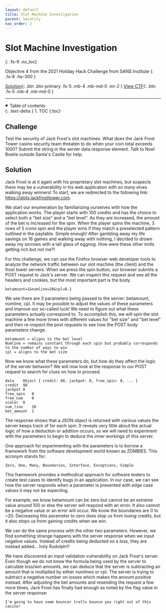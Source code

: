 ```yaml
---
layout: default
title: Slot Machine Investigation
parent: Security
nav_order: 2
---
```


# Slot Machine Investigation
{: .fs-9 .no_toc}

Objective 4 from the 2021 Holiday Hack Challenge from SANS Institute 
{: .fs-6 .fw-300 }

[Solution](#solution){: .btn .btn-primary .fs-5 .mb-4 .mb-md-0 .mr-2 } [View CTF](https://www.sans.org/mlp/holiday-hack-challenge/){: .btn .fs-5 .mb-4 .mb-md-0 }

---

<details open markdown="block">
  <summary>
    Table of contents
  </summary>
  {: .text-delta }
1. TOC
{:toc}
</details>

## Challenge

Test the security of Jack Frost's slot machines. What does the Jack Frost Tower casino security team threaten to do when your coin total exceeds 1000? Submit the string in the server data.response element. Talk to Noel Boetie outside Santa's Castle for help.

## Solution

Jack Frost is at it again with his proprietary slot machines, but suspects there may be a vulnerability in his web application with so many elves walking away winners! To start, we are redirected to the following link: https://slots.jackfrosttower.com. 

We start our enumeration by familiarizing ourselves with how the application works. The player starts with 100 credits and has the choice to select both a "bet size" and a "bet level". As they are increased, the amount of the bet is increased for the spin. When the player spins the machine, 3 rows of 5 icons spin and the player wins if they match a preselected pattern outlined in the paytable. Simple enough! After gambling away my life savings on 16 games and walking away with nothing, I decided to drown away my sorrows with a tall glass of eggnog. How were these other trolls getting rich but not me?! 

For this challenge, we can use the Firefox browser web developer tools to analyze the network traffic between our slot machine (the client) and the frost tower servers. When we press the spin button, our browser submits a POST request to Jack's server. We can inspect this request and see all the headers and cookies, but the most important part is the body. 

```CodeBlock
betamount=1&numline=20&cpl=0.1

```

We see there are 3 parameters being passed to the server: betamount, numline, cpl. It may be possible to adjust the values of these parameters and improve our so-called luck! We need to figure out what these parameters actually correspond to. To accomplish this, we will spin the slot machine a few more times with different values for "bet size" and "bet level" and then re-inspect the post requests to see how the POST body parameters change.

```CodeBlock
betamount = aligns to the bet level
Numline = remains constant through each spin but probably corresponds to the number of ways to win 
cpl = aligns to the bet size

```

Now we know what these parameters do, but how do they affect the logic of the server behavior? We will now look at the response to our POST request to search for clues on how to proceed.

```CodeBlock
data	Object { credit: 98, jackpot: 0, free_spin: 0, ... }
credit	98
jackpot	0
free_spin	0
free_num	0
scaler	0
num_line	20
bet_amount  1

```

The response shows that a JSON object is returned with various values the server keeps track of for each spin. It reveals very little about the actual logic of how a deduction or addition occurs, so we will need to experiment with the parameters to begin to deduce the inner workings of this server.

One approach for experimenting with the parameters is to borrow a framework from the software development world known as ZOMBIES. This acronym stands for:


```CodeBlock
Zero, One, Many, Boundaries, Interface, Exceptions, Simple

```

This framework provides a methodical approach for software testers to create test cases to identify bugs in an application. In our case, we can see how the server responds when a parameter is presented with edge case values it may not be expecting.

For example, we know betamount can be zero but cannot be an extreme value around 100 or else the server will respond with an error. It also cannot be a negative value or an error will occur. We know the boundaries are 0 to ~20. Decreasing this parameter to zero does stop us from losing credits, but it also stops us from gaining credits when we win.

We can do the same process with the other two parameters. However, we find something strange happens with the server response when we input negative values. Instead of credits being deducted on a loss, they are instead added... holy Rudolph!!!

We have discovered an input validation vulnerability on Jack Frost's server. Even though we do not know the formula being used by the server to calculate loss/win amounts, we can deduce that the server is subtracting an amount that is multiplied by either numlines or cpl. The server is trying to subtract a negative number on losses which makes the amount positive instead. After adjusting the bet amounts and resending the request a few more times, Jack Frost has finally had enough as noted by the flag value in the server response:


```CodeBlock
I'm going to have some bouncer trolls bounce you right out of this casino!

```